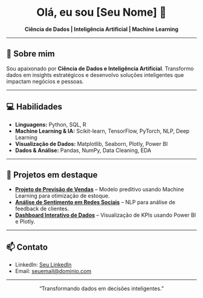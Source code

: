 <h1 align="center">Olá, eu sou [Seu Nome] 👋</h1>
<p align="center">
  <strong>Ciência de Dados | Inteligência Artificial | Machine Learning</strong>
</p>

---

## 🚀 Sobre mim
Sou apaixonado por **Ciência de Dados e Inteligência Artificial**. Transformo dados em insights estratégicos e desenvolvo soluções inteligentes que impactam negócios e pessoas.  

---

## 💻 Habilidades
- **Linguagens:** Python, SQL, R  
- **Machine Learning & IA:** Scikit-learn, TensorFlow, PyTorch, NLP, Deep Learning  
- **Visualização de Dados:** Matplotlib, Seaborn, Plotly, Power BI  
- **Dados & Análise:** Pandas, NumPy, Data Cleaning, EDA  

---

## 📂 Projetos em destaque
- **[Projeto de Previsão de Vendas](link)** – Modelo preditivo usando Machine Learning para otimização de estoque.  
- **[Análise de Sentimento em Redes Sociais](link)** – NLP para análise de feedback de clientes.  
- **[Dashboard Interativo de Dados](link)** – Visualização de KPIs usando Power BI e Plotly.  

---

## 📫 Contato
- LinkedIn: [Seu LinkedIn](link)  
- Email: [seuemail@dominio.com](mailto:seuemail@dominio.com)  

---

<p align="center">“Transformando dados em decisões inteligentes.”</p>
